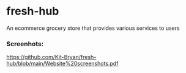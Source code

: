 # fresh-hub
An ecommerce grocery store that provides various services to users

### Screenhots:
https://github.com/Kit-Bryan/fresh-hub/blob/main/Website%20screenshots.pdf
